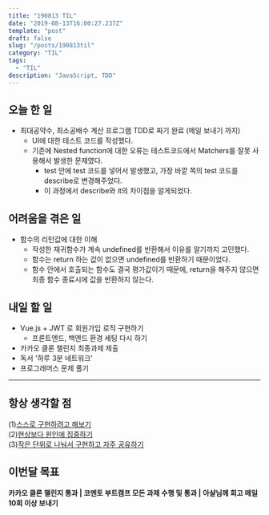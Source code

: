 ```yaml
---
title: "190813 TIL"
date: "2019-08-13T16:00:27.237Z"
template: "post"
draft: false
slug: "/posts/190813til"
category: "TIL"
tags:
  - "TIL"
description: "JavaScript, TDD"
---
```


## 오늘 한 일

- 최대공약수, 최소공배수 계산 프로그램 TDD로 짜기 완료 (메일 보내기 까지)
  - UI에 대한 테스트 코드를 작성했다.
  - 기존에 Nested function에 대한 오류는 테스트코드에서 Matchers를 잘못 사용해서 발생한 문제였다.
    - test 안에 test 코드를 넣어서 발생했고, 가장 바깥 쪽의 test 코드를 describe로 변경해주었다.
    - 이 과정에서 describe와 it의 차이점을 알게되었다.

## 어려움을 겪은 일

- 함수의 리턴값에 대한 이해
  - 작성한 재귀함수가 계속 undefined를 반환해서 이유를 알기까지 고민했다.
  - 함수는 return 하는 값이 없으면 undefined를 반환하기 때문이었다.
  - 함수 안에서 호출되는 함수도 결국 평가값이기 때문에, return을 해주지 않으면 최종 함수 종료시에 값을 반환하지 않는다.

## 내일 할 일

- Vue.js + JWT 로 회원가입 로직 구현하기
  -  프론트엔드, 백엔드 환경 세팅 다시 하기
- 카카오 클론 챌린지 최종과제 제출
- 독서 '하루 3분 네트워크'
- 프로그래머스 문제 풀기

---



## 항상 생각할 점

(1)<u>스스로 구현하려고 해보기</u> <br>(2)<u>현상보다 원인에 집중하기</u> <br>(3)<u>작은 단위로 나눠서 구현하고 자주 공유하기</u>



## 이번달 목표

**카카오 클론 챌린지 통과 | 코멘토 부트캠프 모든 과제 수행 및 통과 | 아샬님께 회고 메일 10회 이상 보내기**

